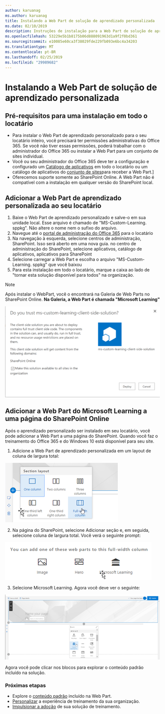 ```yaml
---
author: karuanag
ms.author: karuanag
title: Instalando a Web Part de solução de aprendizado personalizada
ms.date: 02/10/2019
description: Instruções de instalação para a Web Part de solução de aprendizado personalizada
ms.openlocfilehash: 53229e5b1b8175b06d888091963d1a9f2f0bd361
ms.sourcegitcommit: e10085e60ca3f38029fde229fb093e6bc4a34203
ms.translationtype: MT
ms.contentlocale: pt-BR
ms.lasthandoff: 02/25/2019
ms.locfileid: "29989682"
---
```

# <a name="installing-the-custom-learning-solution-webpart"></a>Instalando a Web Part de solução de aprendizado personalizada

## <a name="prerequisites-for-a-tenant-wide-installation"></a>Pré-requisitos para uma instalação em todo o locatário

- Para instalar o Web Part de aprendizado personalizado para o seu locatário inteiro, você precisará ter permissões administrativas do Office 365.  Se você não tiver essas permissões, poderá trabalhar com o administrador do Office 365 ou instalar a Web Part para um conjunto de sites individual.
- Você ou seu administrador do Office 365 deve ter a configuração e configurado um [Catálogo de aplicativos](https://docs.microsoft.com/en-us/sharepoint/dev/spfx/set-up-your-developer-tenant) em todo o locatário ou um catálogo de aplicativos do [conjunto de sites](https://docs.microsoft.com/en-us/sharepoint/dev/general-development/site-collection-app-catalog)para receber a Web Part.]
- Oferecemos suporte somente ao SharePoint Online. A Web Part não é compatível com a instalação em qualquer versão do SharePoint local.

## <a name="add-the-custom-learning-webpart-to-your-tenant"></a>Adicionar a Web Part de aprendizado personalizada ao seu locatário 

1. Baixe o Web Part de aprendizado personalizado e salve-o em sua unidade local.  Esse arquivo é chamado de "MS-Custom-Learning. sppkg".  Não altere o nome nem o sufixo do arquivo. 
2. Navegue até o [portal de administração do Office 365](https://admin.microsoft.com/AdminPortal/Home#/homepage) para o locatário
3. Na navegação à esquerda, selecione centros de administração, SharePoint. Isso será aberto em uma nova guia. no centro de administração do SharePoint, selecione aplicativos, catálogo de aplicativos, aplicativos para SharePoint 
4. Selecione carregar a Web Part e escolha o arquivo "MS-Custom-Learning. sppkg" que você baixou
5. Para esta instalação em todo o locatário, marque a caixa ao lado de "tornar esta solução disponível para todos" na organização.  
 
> [!NOTE]
> Após instalar o WebPart, você o encontrará na Galeria de Web Parts no SharePoint Online.  **Na Galeria, a Web Part é chamada "Microsoft Learning"**

![Implantar solução](media/trustapp_sm.png)


## <a name="add-the-microsoft-learning-webpart-to-a-sharepoint-online-page"></a>Adicionar a Web Part do Microsoft Learning a uma página do SharePoint Online

Após o aprendizado personalizado ser instalado em seu locatário, você pode adicionar a Web Part a uma página do SharePoint. Quando você faz o treinamento do Office 365 e do Windows 10 está disponível para seu site.

1. Adicione a Web Part de aprendizado personalizada em um layout de coluna de largura total:

![Layout de página do SharePoint](media/clo365fullcolumnwidth.png)

2. Na página do SharePoint, selecione Adicionar seção e, em seguida, selecione coluna de largura total.  Você verá o seguinte prompt:

![AddWebpart](media/clo365addfullwidthwebpart.png)

3. Selecione Microsoft Learning.  Agora você deve ver o seguinte: 

![Web Part de aprendizado personalizada](media/clo365addwebpart.png)

 Agora você pode clicar nos blocos para explorar o conteúdo padrão incluído na solução.  

### <a name="next-steps"></a>Próximas etapas
- Explore o [conteúdo padrão](webpartcontent.md) incluído na Web Part.
- [Personalizar](customization.md) a experiência de treinamento da sua organização.
- [Impulsionar a adoção](driveadoption.md) de sua solução de treinamento.


